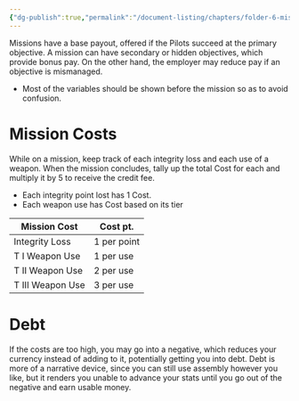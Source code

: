 ```yaml
---
{"dg-publish":true,"permalink":"/document-listing/chapters/folder-6-mission-gameplay/payout/"}
---
```


Missions have a base payout, offered if the Pilots succeed at the primary objective. A mission can have secondary or hidden objectives, which provide bonus pay. On the other hand, the employer may reduce pay if an objective is mismanaged.
- Most of the variables should be shown before the mission so as to avoid confusion.

# Mission Costs
While on a mission, keep track of each integrity loss and each use of a weapon. When the mission concludes, tally up the total Cost for each and multiply it by 5 to receive the credit fee.
- Each integrity point lost has 1 Cost.
- Each weapon use has Cost based on its tier

| Mission Cost     | Cost pt.    |
| ---------------- | ----------- |
| Integrity Loss   | 1 per point |
| T I Weapon Use   | 1 per use   |
| T II Weapon Use  | 2 per use   |
| T III Weapon Use | 3 per use   
# Debt
If the costs are too high, you may go into a negative, which reduces your currency instead of adding to it, potentially getting you into debt. Debt is more of a narrative device, since you can still use assembly however you like, but it renders you unable to advance your stats until you go out of the negative and earn usable money.